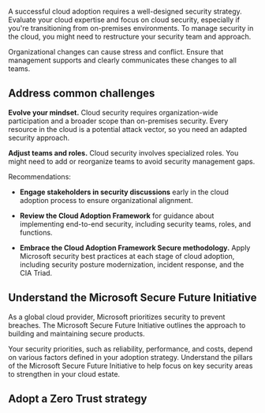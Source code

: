 A successful cloud adoption requires a well-designed security strategy. Evaluate your cloud expertise and focus on cloud security, especially if you're transitioning from on-premises environments. To manage security in the cloud, you might need to restructure your security team and approach.

Organizational changes can cause stress and conflict. Ensure that management supports and clearly communicates these changes to all teams.

## Address common challenges

**Evolve your mindset.** Cloud security requires organization-wide participation and a broader scope than on-premises security. Every resource in the cloud is a potential attack vector, so you need an adapted security approach.

**Adjust teams and roles.** Cloud security involves specialized roles. You might need to add or reorganize teams to avoid security management gaps.

Recommendations:

- **Engage stakeholders in security discussions** early in the cloud adoption process to ensure organizational alignment.

- **Review the Cloud Adoption Framework** for guidance about implementing end-to-end security, including security teams, roles, and functions.
- **Embrace the Cloud Adoption Framework Secure methodology.** Apply Microsoft security best practices at each stage of cloud adoption, including security posture modernization, incident response, and the CIA Triad.

## Understand the Microsoft Secure Future Initiative

As a global cloud provider, Microsoft prioritizes security to prevent breaches. The Microsoft Secure Future Initiative outlines the approach to building and maintaining secure products.

Your security priorities, such as reliability, performance, and costs, depend on various factors defined in your adoption strategy. Understand the pillars of the Microsoft Secure Future Initiative to help focus on key security areas to strengthen in your cloud estate.

## Adopt a Zero Trust strategy


